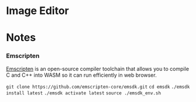 # Image Editor 



# Notes 

### Emscripten 

[Emscripten](https://emscripten.org/docs/getting_started/downloads.html) is an open-source compiler toolchain that allows you to compile C and C++ into WASM so it can run efficiently in web browser. 

`git clone https://github.com/emscripten-core/emsdk.git` 
`cd emsdk` 
`./emsdk install latest` 
`./emsdk activate latest` 
`source ./emsdk_env.sh` 

